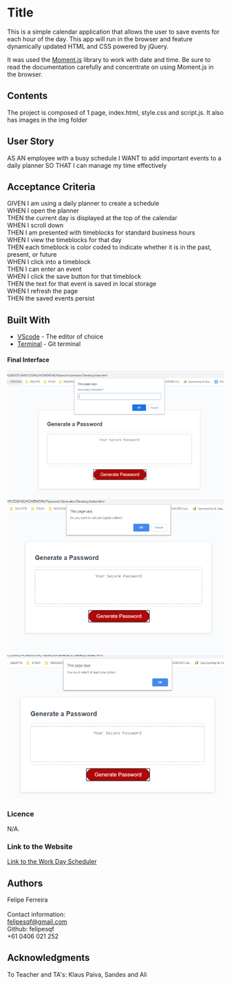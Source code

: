 # Title
This is a simple calendar application that allows the user to save events for each hour of the day. This app will run in the browser and feature dynamically updated HTML and CSS powered by jQuery.

It was used the [Moment.js](https://momentjs.com/) library to work with date and time. Be sure to read the documentation carefully and concentrate on using Moment.js in the browser.
​
## Contents
The project is composed of 1 page, index.html, style.css and script.js. It also has images in the img folder

## User Story
AS AN employee with a busy schedule
I WANT to add important events to a daily planner
SO THAT I can manage my time effectively
​
## Acceptance Criteria
GIVEN I am using a daily planner to create a schedule<br>
WHEN I open the planner<br>
THEN the current day is displayed at the top of the calendar<br>
WHEN I scroll down<br>
THEN I am presented with timeblocks for standard business hours<br>
WHEN I view the timeblocks for that day<br>
THEN each timeblock is color coded to indicate whether it is in the past, present, or future<br>
WHEN I click into a timeblock<br>
THEN I can enter an event<br>
WHEN I click the save button for that timeblock<br>
THEN the text for that event is saved in local storage<br>
WHEN I refresh the page<br>
THEN the saved events persist<br>


## Built With
* [VScode](https://code.visualstudio.com/) - The editor of choice
* [Terminal](https://gitforwindows.org/) - Git terminal
​
#### Final Interface
​![screenshot1](https://github.com/felipesqf/Password-Generator/blob/master/images/pic01.PNG) 
![screenshot1](https://github.com/felipesqf/Password-Generator/blob/master/images/pic02.PNG) 
​![screenshot1](https://github.com/felipesqf/Password-Generator/blob/master/images/pic03.PNG) 


### Licence
N/A.
​
### Link to the Website
<a href="https://felipesqf.github.io/Work-Day-Scheduler/">Link to the Work Day Scheduler</a>

## Authors
Felipe Ferreira  <br><br>
Contact information:<br>
felipesqf@gmail.com<br>
Github: felipesqf<br>
+61 0406 021 252
​​  
## Acknowledgments
To Teacher and TA's:
Klaus Paiva, Sandes and Ali
